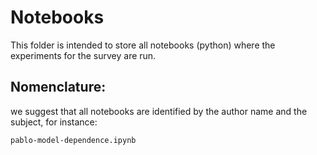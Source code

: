 # Notebooks
This folder is intended to store all notebooks (python) where the experiments for the survey are run.
## Nomenclature:
we suggest that all notebooks are identified by the author name and the subject, for instance: 
```bash
pablo-model-dependence.ipynb
```
